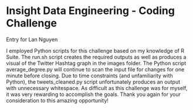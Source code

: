 # Insight Data Engineering - Coding Challenge
Entry for Lan Nguyen

I employed Python scripts for this challenge based on my knowledge of R Suite. The run.sh script creates the required outputs as well as produces a visual of the Twitter Hashtag graph in the images folder. The Python script average_degree.py will continue to scan the input file for changes for one minute before closing. Due to time constraints (and unfamiliarity with Python), the tweets_cleaned.py script unfortunately produces an output with unnecessary whitespace. As difficult as this challenge was for myself, it was very rewarding to accomplish the goals. Thank you again for your consideration to this amazing opportunity!
